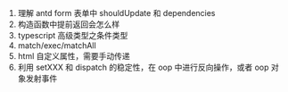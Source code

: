 1. 理解 antd form 表单中 shouldUpdate 和 dependencies
2. 构造函数中提前返回会怎么样
3. typescript 高级类型之条件类型
4. match/exec/matchAll
5. html 自定义属性，需要手动传递
6. 利用 setXXX 和 dispatch 的稳定性，在 oop 中进行反向操作，或者 oop 对象发射事件